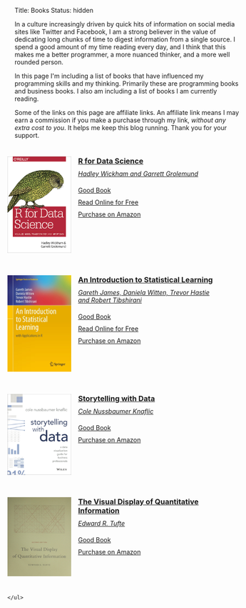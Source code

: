 Title: Books
Status: hidden

<style>

ul#book-list {
  list-style-type: none; 
  margin-left: -40px;
  width: 100%;
}

li.book-list-element {
  padding: 25px 25px 25px 0px;
  overflow: auto;
}

li:hover.book-list-element {
  background: #eee;
  cursor: pointer;
}

li.book-list-element img {
  float: left;
  margin: 0 15px 0 0;
  width: 30%;
}

li.book-list-element h3 {
  margin: 0 0 10px 0;
}

li.book-list-element h6 {
  margin: 0 0 20px 0;
}

li.book-list-element p {
  margin: 0 0 10px 0;
}

a.list-link {
  color: inherit;
}

</style>

In a culture increasingly driven by quick hits of information on social media sites like Twitter and Facebook, I am a strong believer in the value of dedicating long chunks of time to digest information from a single source. I spend a good amount of my time reading every day, and I think that this makes me a better programmer, a more nuanced thinker, and a more well rounded person.

In this page I'm including a list of books that have influenced my programming skills and my thinking. Primarily these are programming books and business books. I also am including a list of books I am currently reading.

Some of the links on this page are affiliate links. An affiliate link means I may earn a commission if you make a purchase through my link, *without any extra cost to you*. It helps me keep this blog running. Thank you for your support.

<div>
    <ul id="book-list">
        <li class="book-list-element">
            <a href='https://amzn.to/2G6Bvfy' class="list-link">
                <img src='../images/books/r-for-data-science.png' />
                <h3>R for Data Science</h3> 
                <h6>Hadley Wickham and Garrett Grolemund</h6>
                <p>Good Book</p>
                <p><a href='https://r4ds.had.co.nz/'>Read Online for Free</a></p>
                <p><a href='https://amzn.to/2G6Bvfy'>Purchase on Amazon</a></p>
            </a>
        </li>
        <li class="book-list-element">
            <a href='https://amzn.to/2UabBN8' class="list-link">
                <img src='../images/books/an-introduction-to-statistical-learning.jpg' />
                <h3>An Introduction to Statistical Learning</h3> 
                <h6>Gareth James, Daniela Witten, Trevor Hastie and Robert Tibshirani</h6>
                <p>Good Book</p>
                <p><a href='https://www-bcf.usc.edu/~gareth/ISL/'>Read Online for Free</a></p>
                <p><a href='https://amzn.to/2UabBN8'>Purchase on Amazon</a></p>
            </a>
        </li>
        <li class="book-list-element">
            <a href='https://amzn.to/2KquXhd' class="list-link">
                <img src='../images/books/storytelling-with-data.jpeg' />
                <h3>Storytelling with Data</h3> 
                <h6>Cole Nussbaumer Knaflic</h6>
                <p>Good Book</p>
                <p><a href='https://amzn.to/2KquXhd'>Purchase on Amazon</a></p>
            </a>
        </li>
        <li class="book-list-element">
            <a href='https://amzn.to/2UtV23K' class="list-link">
                <img src='../images/books/the-visual-display-of-quantitative-information.jpg' />
                <h3>The Visual Display of Quantitative Information</h3> 
                <h6>Edward R. Tufte</h6>
                <p>Good Book</p>
                <p><a href='https://amzn.to/2UtV23K'>Purchase on Amazon</a></p>
            </a>
        </li>

    </ul>
</div>

